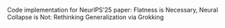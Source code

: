 Code implementation for NeurIPS'25 paper: Flatness is Necessary, Neural Collapse is Not: Rethinking Generalization via Grokking
